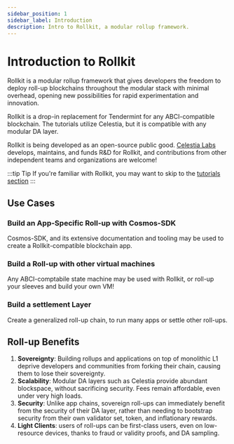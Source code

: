 ```yaml
---
sidebar_position: 1
sidebar_label: Introduction
description: Intro to Rollkit, a modular rollup framework.
---
```


# Introduction to Rollkit

Rollkit is a modular rollup framework that gives developers the freedom to
deploy roll-up blockchains throughout the modular stack with minimal overhead, opening new possibilities for rapid experimentation and innovation.

Rollkit is a drop-in replacement for Tendermint for any ABCI-compatible blockchain. The tutorials utilize Celestia, but it is compatible with any modular DA layer.

Rollkit is being developed as an open-source public good.
[Celestia Labs](https://celestia.org) develops, maintains, and funds R&D for Rollkit, and contributions from other independent teams and organizations are welcome!

:::tip Tip
If you're familiar with Rollkit, you may want to skip to the [tutorials section](../category/tutorials)
:::

## Use Cases
### Build an App-Specific Roll-up with Cosmos-SDK
Cosmos-SDK, and its extensive documentation and tooling may be used to create a Rollkit-compatible blockchain app.

### Build a Roll-up with other virtual machines
Any ABCI-comptabile state machine may be used with Rollkit, or roll-up your sleeves and build your own VM!

### Build a settlement Layer
Create a generalized roll-up chain, to run many apps or settle other roll-ups.

## Roll-up Benefits

1. **Sovereignty**: Building rollups and applications on top of
monolithic L1 deprive developers and communities from forking their
chain, causing them to lose their sovereignty.
2. **Scalability**: Modular DA layers such as Celestia provide abundant blockspace, without sacrificing security. Fees remain affordable, even under very high loads.
3. **Security**: Unlike app chains, sovereign roll-ups can immediately benefit from the security of their DA layer, rather than needing to bootstrap security from their own validator set, token, and inflationary rewards.
4. **Light Clients**: users of roll-ups can be first-class users, even on low-resource devices, thanks to fraud or validity proofs, and DA sampling.